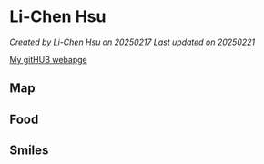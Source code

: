 # Li-Chen Hsu


*Created by Li-Chen Hsu on 20250217 Last updated on 20250221*

[My gitHUB webapge](https://venteng.github.io) 


## Map


## Food


## Smiles 
